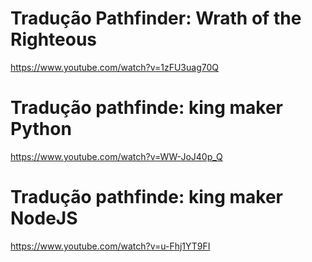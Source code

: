 

# Tradução Pathfinder: Wrath of the Righteous 
https://www.youtube.com/watch?v=1zFU3uag70Q

# Tradução pathfinde: king maker Python
https://www.youtube.com/watch?v=WW-JoJ40p_Q

# Tradução pathfinde: king maker NodeJS
https://www.youtube.com/watch?v=u-Fhj1YT9FI

